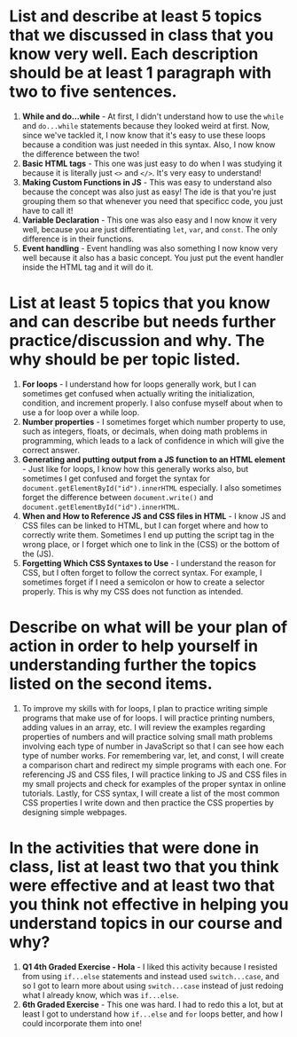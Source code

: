 # List and describe at least 5 topics that we discussed in class that you know very well. Each description should be at least 1 paragraph with two to five sentences.

1. **While and do...while** - At first, I didn't understand how to use the `while` and `do...while` statements because they looked weird at first. Now, since we've tackled it, I now know that it's easy to use these loops because a condition was just needed in this syntax. Also, I now know the difference between the two!
2. **Basic HTML tags** - This one was just easy to do when I was studying it because it is literally just `<>` and `</>`. It's very easy to understand!
3. **Making Custom Functions in JS** - This was easy to understand also because the concept was also just as easy! The ide is that you're just grouping them so that whenever you need that specificc code, you just have to call it!
4. **Variable Declaration** - This one was also easy and I now know it very well, because you are just differentiating `let`, `var`, and `const`. The only difference is in their functions.
5. **Event handling** - Event handling was also something I now know very well because it also has a basic concept. You just put the event handler inside the HTML tag and it will do it.

# List at least 5 topics that you know and can describe but needs further practice/discussion and why.  The why should be per topic listed.  

1. **For loops** - I understand how for loops generally work, but I can sometimes get confused when actually writing the initialization, condition, and increment properly. I also confuse myself about when to use a for loop over a while loop.
2. **Number properties** - I sometimes forget which number property to use, such as integers, floats, or decimals, when doing math problems in programming, which leads to a lack of confidence in which will give the correct answer.
3. **Generating and putting output from a JS function to an HTML element** - Just like for loops, I know how this generally works also, but sometimes I get confused and forget the syntax for `document.getElementById("id").innerHTML` especially. I also sometimes forget the difference between `document.write()` and `document.getElementById("id").innerHTML`.
4. **When and How to Reference JS and CSS files in HTML** - I know JS and CSS files can be linked to HTML, but I can forget where and how to correctly write them. Sometimes I end up putting the script tag in the wrong place, or I forget which one to link in the  (CSS) or the bottom of the  (JS).
5. **Forgetting Which CSS Syntaxes to Use** - I understand the reason for CSS, but I often forget to follow the correct syntax. For example, I sometimes forget if I need a semicolon or how to create a selector properly. This is why my CSS does not function as intended.

# Describe on what will be your plan of action in order to help yourself in understanding further the topics listed on the second items.

1. To improve my skills with for loops, I plan to practice writing simple programs that make use of for loops. I will practice printing numbers, adding values in an array, etc. I will review the examples regarding properties of numbers and will practice solving small math problems involving each type of number in JavaScript so that I can see how each type of number works. For remembering var, let, and const, I will create a comparison chart and redirect my simple programs with each one. For referencing JS and CSS files, I will practice linking to JS and CSS files in my small projects and check for examples of the proper syntax in online tutorials. Lastly, for CSS syntax, I will create a list of the most common CSS properties I write down and then practice the CSS properties by designing simple webpages.

# In the activities that were done in class, list at least two that you think were effective and at least two that you think not effective in helping you understand topics in our course and why?
1. **Q1 4th Graded Exercise - Hola** - I liked this activity because I resisted from using `if...else` statements and instead used `switch...case`, and so I got to learn more about using `switch...case` instead of just redoing what I already know, which was `if...else`.
2. **6th Graded Exercise** - This one was hard. I had to redo this a lot, but at least I got to understand how `if...else` and `for` loops better, and how I could incorporate them into one!
